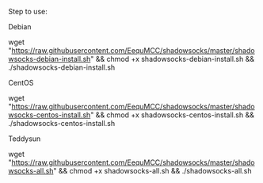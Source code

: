 Step to use:

Debian

wget "https://raw.githubusercontent.com/EequMCC/shadowsocks/master/shadowsocks-debian-install.sh" && chmod +x shadowsocks-debian-install.sh && ./shadowsocks-debian-install.sh

CentOS

wget "https://raw.githubusercontent.com/EequMCC/shadowsocks/master/shadowsocks-centos-install.sh" && chmod +x shadowsocks-centos-install.sh && ./shadowsocks-centos-install.sh

Teddysun

wget "https://raw.githubusercontent.com/EequMCC/shadowsocks/master/shadowsocks-all.sh" && chmod +x shadowsocks-all.sh && ./shadowsocks-all.sh
